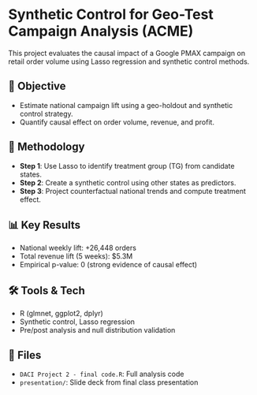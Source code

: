 # Synthetic Control for Geo-Test Campaign Analysis (ACME)

This project evaluates the causal impact of a Google PMAX campaign on retail order volume using Lasso regression and synthetic control methods.

## 📌 Objective
- Estimate national campaign lift using a geo-holdout and synthetic control strategy.
- Quantify causal effect on order volume, revenue, and profit.

## 🧠 Methodology
- **Step 1**: Use Lasso to identify treatment group (TG) from candidate states.
- **Step 2**: Create a synthetic control using other states as predictors.
- **Step 3**: Project counterfactual national trends and compute treatment effect.

## 📊 Key Results
- National weekly lift: +26,448 orders
- Total revenue lift (5 weeks): $5.3M
- Empirical p-value: 0 (strong evidence of causal effect)

## 🛠️ Tools & Tech
- R (glmnet, ggplot2, dplyr)
- Synthetic control, Lasso regression
- Pre/post analysis and null distribution validation

## 📄 Files
- `DACI Project 2 - final code.R`: Full analysis code
- `presentation/`: Slide deck from final class presentation
